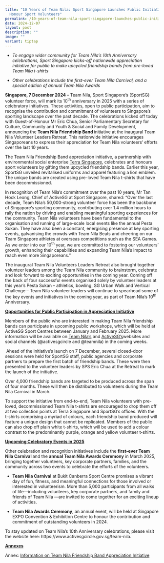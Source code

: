 ```yaml
---
title: "10 Years of Team Nila: Sport Singapore Launches Public Initiative to
  Honour Sport Volunteers"
permalink: /10-years-of-team-nila-sport-singapore-launches-public-initiative-to-honour-sport-volunteers/
date: 2024-12-07
layout: post
description: ""
image: ""
variant: tiptap
---
```

<ul data-tight="true" class="tight">
<li>
<p><em>To engage wider community for Team Nila’s 10th Anniversary celebrations, Sport Singapore kicks-off nationwide appreciation initiative for public to make upcycled friendship bands from pre-loved Team Nila t-shirts</em>
</p>
</li>
<li>
<p><em>Other celebrations include the first-ever Team Nila Carnival, and a special edition of annual Team Nila Awards</em>
</p>
</li>
</ul>
<p></p>
<p><strong>Singapore, 7 December 2024 </strong>– Team Nila, Sport Singapore’s
(SportSG) volunteer force, will mark its 10<sup>th</sup> anniversary in
2025 with a series of celebratory initiatives. These activities, open to
public participation, aim to recognise the contribution and commitment
of volunteers to Singapore’s sporting landscape over the past decade. The
celebrations kicked off today with Guest-of-Honour Mr Eric Chua, Senior
Parliamentary Secretary for Culture, Community and Youth &amp; Social and
Family Development, announcing the <strong>Team Nila Friendship Band </strong>initiative
at the inaugural Team Nila Volunteer Leaders Retreat.<strong> </strong>This
nationwide initiative encourages Singaporeans to express their appreciation
for Team Nila volunteers’ efforts over the last 10 years.</p>
<p>The Team Nila Friendship Band appreciation initiative, a partnership with
environmental social enterprise <a href="https://www.terra.sg/" rel="noopener noreferrer nofollow" target="_blank">Terra Singapore</a>, celebrates and honours
sport volunteers by gifting them upcycled friendship bands. Earlier this
year, SportSG unveiled revitalised uniforms and apparel featuring a lion
emblem. The unique bands are created using pre-loved Team Nila t-shirts
that have been decommissioned.</p>
<p>In recognition of Team Nila’s commitment over the past 10 years, Mr Tan
Hock Leong, Chief of ActiveSG at Sport Singapore, shared: “Over the last
decade, Team Nila’s 50,000-strong volunteer force has been the backbone
of Singapore’s sporting community, contributing over 1.4 million hours
to rally the nation by driving and enabling meaningful sporting experiences
for the community. Team Nila volunteers have been fundamental to the organisation
and running of large-scale local events like the annual Pesta Sukan. They
have also been a constant, energising presence at key sporting events,
galvanising the crowds with Team Nila Beats and cheering on our Team Singapore
athletes at overseas competitions such as the SEA Games. As we enter into
our 10<sup>th</sup> year, we are committed to fostering our volunteers’
growth, enhancing their capabilities and expanding Team Nila’s impact to
reach even more Singaporeans.”</p>
<p>The inaugural Team Nila Volunteers Leaders Retreat also brought together
volunteer leaders among the Team Nila community to brainstorm, celebrate
and look forward to exciting opportunities in the coming year. Coming off
the back of four successful events organised solely by volunteer leaders
at this year’s Pesta Sukan – athletics, bowling, SG Urban Walk and Vertical
Challenge – Team Nila volunteer leaders will continue to spearhead some
of the key events and initiatives in the coming year, as part of Team Nila’s
10<sup>th</sup> Anniversary.</p>
<p><strong><u>Opportunities for Public Participation in Appreciation Initiative</u></strong>
</p>
<p>Members of the public who are interested in making Team Nila friendship
bands can participate in upcoming public workshops, which will be held
at ActiveSG Sport Centres between January and February 2025. More information
will be available on <a href="https://www.activesgcircle.gov.sg/team-nila" rel="noopener noreferrer nofollow" target="_blank">Team Nila’s</a> and
<a href="https://www.activesgcircle.gov.sg/" rel="noopener noreferrer nofollow" target="_blank">ActiveSG’s</a>websites and social channels (@activesgcircle and @teamnila)
in the coming weeks.</p>
<p>&nbsp;Ahead of the initiative’s launch on 7 December, several closed-door
sessions were held for SportSG staff, public agencies and corporate partners
to prepare the first batch of friendship bands. These were then presented
to the volunteer leaders by SPS Eric Chua at the Retreat to mark the launch
of the initiative.</p>
<p>Over 4,000 friendship bands are targeted to be produced across the span
of four months. These will then be distributed to volunteers during the
Team Nila Carnival in March.</p>
<p>To support the initiative from end-to-end, Team Nila volunteers with pre-loved,
decommissioned Team Nila t-shirts are encouraged to drop them off at two
collection points at Terra Singapore and SportSG’s offices. With the t-shirts
comprising a myriad of colours, each friendship band produced will feature
a unique design that cannot be replicated. Members of the public can also
drop off plain white t-shirts, which will be used to add a colour contrast
to the predominantly purple, orange and yellow volunteer t-shirts.</p>
<p><strong><u>Upcoming Celebratory Events in 2025</u></strong>
</p>
<p>Other celebration and recognition initiatives include the <strong>first-ever Team Nila Carnival </strong>and
the <strong>annual Team Nila Awards Ceremony</strong> in March 2025, bringing
together volunteers, key corporate partners, families, and the community
across two events to celebrate the efforts of the volunteers.</p>
<ul data-tight="true" class="tight">
<li>
<p><strong>Team Nila Carnival</strong> at Bukit Canberra Sport Centre promises
a vibrant day of fun, fitness, and meaningful connections for those involved
or interested in volunteerism. More than 5,000 participants from all walks
of life—including volunteers, key corporate partners, and family and friends
of Team Nila —are invited to come together for an exciting lineup of activities.</p>
</li>
<li>
<p><strong>Team Nila Awards Ceremony</strong>, an annual event, will be held
at Singapore EXPO Convention &amp; Exhibition Centre to honour the contribution
and commitment of outstanding volunteers in 2024.</p>
</li>
</ul>
<p>To stay updated on Team Nila’s 10th Anniversary celebrations, please visit
the website here: <a rel="noopener noreferrer nofollow" target="_blank">https://www.activesgcircle.gov.sg/team-nila</a>.</p>
<p><strong><u>Annexes</u></strong>
</p>
<p>Annex: <a href="/files/Media Centre/Media Release/2023 &amp; 2024/Annex___Team_Nila_Friendship_Band.pdf" rel="noopener nofollow" target="_blank">Information on Team Nila Friendship Band Appreciation Initiative</a>
</p>
<p></p>